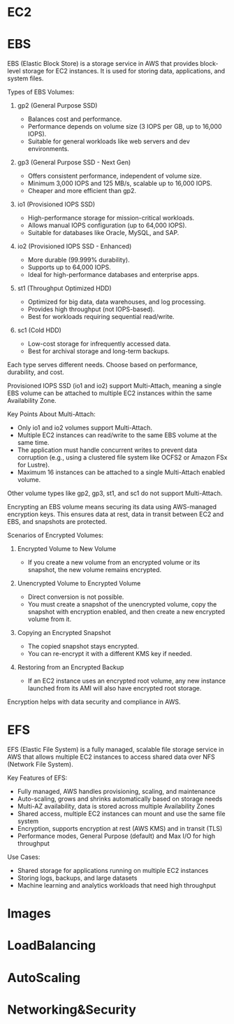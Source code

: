 # EC2

# EBS
EBS (Elastic Block Store) is a storage service in AWS that provides block-level storage for EC2 instances. It is used for storing data, applications, and system files.  

Types of EBS Volumes:  

1. gp2 (General Purpose SSD)  
   - Balances cost and performance.  
   - Performance depends on volume size (3 IOPS per GB, up to 16,000 IOPS).  
   - Suitable for general workloads like web servers and dev environments.  

2. gp3 (General Purpose SSD - Next Gen)  
   - Offers consistent performance, independent of volume size.  
   - Minimum 3,000 IOPS and 125 MB/s, scalable up to 16,000 IOPS.  
   - Cheaper and more efficient than gp2.  

3. io1 (Provisioned IOPS SSD)  
   - High-performance storage for mission-critical workloads.  
   - Allows manual IOPS configuration (up to 64,000 IOPS).  
   - Suitable for databases like Oracle, MySQL, and SAP.  

4. io2 (Provisioned IOPS SSD - Enhanced)  
   - More durable (99.999% durability).  
   - Supports up to 64,000 IOPS.  
   - Ideal for high-performance databases and enterprise apps.  

5. st1 (Throughput Optimized HDD)  
   - Optimized for big data, data warehouses, and log processing.  
   - Provides high throughput (not IOPS-based).  
   - Best for workloads requiring sequential read/write.  

6. sc1 (Cold HDD)  
   - Low-cost storage for infrequently accessed data.  
   - Best for archival storage and long-term backups.  

Each type serves different needs. Choose based on performance, durability, and cost. 

Provisioned IOPS SSD (io1 and io2) support Multi-Attach, meaning a single EBS volume can be attached to multiple EC2 instances within the same Availability Zone.

Key Points About Multi-Attach:

- Only io1 and io2 volumes support Multi-Attach.
- Multiple EC2 instances can read/write to the same EBS volume at the same time.
- The application must handle concurrent writes to prevent data corruption (e.g., using a clustered file system like OCFS2 or Amazon FSx for Lustre).
- Maximum 16 instances can be attached to a single Multi-Attach enabled volume.

Other volume types like gp2, gp3, st1, and sc1 do not support Multi-Attach.

Encrypting an EBS volume means securing its data using AWS-managed encryption keys. This ensures data at rest, data in transit between EC2 and EBS, and snapshots are protected.

Scenarios of Encrypted Volumes:  

1. Encrypted Volume to New Volume  
   - If you create a new volume from an encrypted volume or its snapshot, the new volume remains encrypted.  

2. Unencrypted Volume to Encrypted Volume  
   - Direct conversion is not possible.  
   - You must create a snapshot of the unencrypted volume, copy the snapshot with encryption enabled, and then create a new encrypted volume from it.  

3. Copying an Encrypted Snapshot  
   - The copied snapshot stays encrypted.  
   - You can re-encrypt it with a different KMS key if needed.  

4. Restoring from an Encrypted Backup  
   - If an EC2 instance uses an encrypted root volume, any new instance launched from its AMI will also have encrypted root storage.  

Encryption helps with data security and compliance in AWS.


# EFS
EFS (Elastic File System) is a fully managed, scalable file storage service in AWS that allows multiple EC2 instances to access shared data over NFS (Network File System).  

Key Features of EFS:  
- Fully managed, AWS handles provisioning, scaling, and maintenance  
- Auto-scaling, grows and shrinks automatically based on storage needs  
- Multi-AZ availability, data is stored across multiple Availability Zones  
- Shared access, multiple EC2 instances can mount and use the same file system  
- Encryption, supports encryption at rest (AWS KMS) and in transit (TLS)  
- Performance modes, General Purpose (default) and Max I/O for high throughput  

Use Cases:  
- Shared storage for applications running on multiple EC2 instances  
- Storing logs, backups, and large datasets  
- Machine learning and analytics workloads that need high throughput

# Images

# LoadBalancing

# AutoScaling

# Networking&Security
